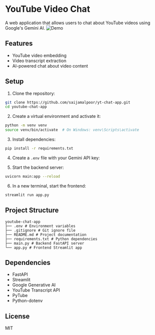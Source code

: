 # YouTube Video Chat 

A web application that allows users to chat about YouTube videos using Google's Gemini AI.
![Demo](demo.gif)

## Features

- YouTube video embedding
- Video transcript extraction
- AI-powered chat about video content


## Setup

1. Clone the repository:
```bash
git clone https://github.com/saijamalpoor/yt-chat-app.git
cd youtube-chat-app
```

2. Create a virtual environment and activate it:
```bash
python -m venv venv
source venv/bin/activate  # On Windows: venv\Scripts\activate
```

3. Install dependencies:
```bash
pip install -r requirements.txt
```

4. Create a `.env` file with your Gemini API key:


5. Start the backend server:
```bash
uvicorn main:app --reload
```

6. In a new terminal, start the frontend:
```bash
streamlit run app.py
```

## Project Structure

```text
youtube-chat-app
├── .env # Environment variables
├── .gitignore # Git ignore file
├── README.md # Project documentation
├── requirements.txt # Python dependencies
├── main.py # Backend FastAPI server
└── app.py # Frontend Streamlit app
```

## Dependencies

- FastAPI
- Streamlit
- Google Generative AI
- YouTube Transcript API
- PyTube
- Python-dotenv

## License

MIT


